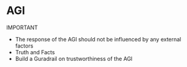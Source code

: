# AGI 

IMPORTANT
- The response of the AGI should not be influenced by any external factors
- Truth and Facts
- Build a Guradrail on trustworthiness of the AGI